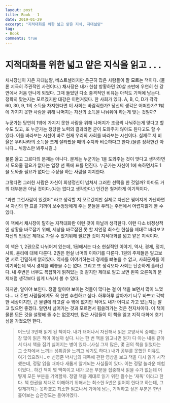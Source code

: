 ```yaml
---
layout: post
title: Book - 1
date: 2019-01-29
excerpt: "지적대화를 위한 넓고 얕은 지식, 지대넓얕"
tag:
- Book
comments: true
---
```


# 지적대화를 위한 넓고 얕은 지식을 읽고 . . .

채사장님이 지은 지대넓얕, 베스트셀러지만 은근히 많은 사람들이 잘 모르는 책이다. (물론 지극히 주관적인 사견이다.) 채사장은 내가 한참 방황하던 20살 초반에 우연히 한 강연에서 처음 만나게 되었다. 그때 들었던 다소 충격적인 비유는 아직도 기억에 남는다. 정확히 맞는지는 모르겠지만 대강은 이런거였다.
한 사회가 있다. A, B, C, D가 각각 60, 30, 9, 1의 소득을 차지한다면 이 사회는 바람직한가? 당신의 생각은 어떠한가? 1밖에 가지지 못한 사람을 위해 나머지는 자신의 소득을 나눠줘야 하는게 맞는 것일까? 

누군가는 당연히 1밖에 가지지 못한 사람을 위해 나머지가 조금씩 나눠주는게 맞다고 할 수도 있고, 또 누군가는 정당한 노력의 결과라면 굳이 도와주지 않아도 된다고도 할 수 있다. 이를 바라보는 시선이 바로 현재 우리의 사회를 바라보는 시선이다. 실제로 저 비율은 우리나라의 소득을 크게 잘라봤을 때의 수치와 비슷하다고 한다.(물론 정확한건 아니다... 뉘양스만 봐주시길..) 

물론 옳고 그르다의 문제는 아니다. 문제는 누군가는 1을 도와주는 것이 맞다고 생각하면서 도와줄 필요가 없다는 입장 선 쪽에 표를 던진다. 누군가는 자신이 1에 속하면서도 1을 도와줄 필요가 없다는 주장을 하는 사람을 지지한다. 

그렇다면 그러한 사람은 자신이 희생정신이 넘쳐서 그러한 선택을 한 것일까? 아마도 거의 대부분은 아닐 것이다.(나는 없다고 생각한다.) 인간은 철저하게 이기적이다. 

"과연 그런사람이 있겠어" 라고 생각할 지 모르겠지만 실제로 자신은 찢어지게 가난하면서 자신의 한 표를 기꺼이 보수정당에게 주는 분들을 우리는 주변에서 어렵지않게 볼 수 있다.

이 책에서 채사장이 말하는 지적대화란 이런 것이 아닐까 생각한다. 이런 다소 비정상적인 상황을 바로잡기 위해, 세상을 바로잡진 못 할 지언정 최소한 현실을 제대로 바라보고 자신의 입장은 제대로 가질 수 있기위해 필요한 것이 지적대화를 넓고 얕은 지식이다. 

이 책은 1, 2권으로 나뉘어져 있는데, 1권에서는 다소 현실적인 이야기, 역사, 경제, 정치, 사회, 윤리에 대해 다룬다. 2권은 현실 너머의 이야기를 다룬다. 1권의 주제들은 알고보면 서로 긴밀하게 얽혀있다. 역사를 이야기하는데 경제를 뺴놓을 수 없고, 사회문제를 이야기하는데 역시 경제를 뺴놓을 수는 없다. 그리고 또 생각보다 사회는 단순하게 흘러간다. 내 주변은 너무도 복잡하게 얽혀있는 것 같지만 제대로 알고 보면 왼쪽 오른쪽의 문제처럼 생각보다 쉽게 나눠서 볼 수 있다. 

하지만, 알아야 보인다. 정말 알아야 보이는 것들이 많다는 걸 이 책을 보면서 많이 느꼈다... 내 주변 사람들에게도 꼭 한번 추천하고 싶다. 하루하루 살아가기 너무 바쁘고 각박한 세상이지만, 큰 물결에 타고갈 수 밖에 없지만 적어도 내가 어디로 가고 있는지는 알고 있으면 좋겠다. 알면서 넘어가는 것과 모르면서 휩쓸려가는 것은 천지차이다. 이 책이 물론 모든 것을 설명해 줄 수는 없겠지만, 많은 사람들이 이 책을 읽고 지적 대화에 호기심을 가졌으면 한다. 


> 어느덧 3번째 읽게 된 책이다. 
내가 태어나서 자진해서 읽은 교양서적 중에는 가장 많이 읽은 책이 아닐까 싶다. 나는 한 번 책을 읽고나면 뭔가 다 아는 내용 같아서 다시 책을 집기 싫어지는 병이 있다..(사실 그저 많은, 몇 권의 책을 읽었다는 그 숫자에서 느끼는 성취감을 느끼고 싶기도 하다.) 내가 공부를 못했던 이유도 여기 있으려나..ㅎ 신영준 박사님의 재독에 관한 영상을 보고 책을 다시 읽기 시작했는데, 정말 읽을 때마다 새롭게 알게되는 사실들이 있다. 이는 정말 놀라운 체험이었다.. 하긴 책이 몇 백쪽이고 내가 모든 부분을 집중해서 읽을 수가 없는데 어떻게 모든 부분을 기억할까. 정말 책을 제대로 읽기 위한 필수는 '재독' 이라고 한다. 책 한권을 제대로 이해하기 위해서는 최소한 5번은 읽어야 한다고 하는데, 그렇게까지는 못하겠고 최소한 읽고나서 기억에 남는, 기억하고 싶은 부분은 한번 훑어보는 습관정도는 들여야겠다.